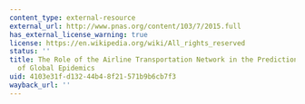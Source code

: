 ```yaml
---
content_type: external-resource
external_url: http://www.pnas.org/content/103/7/2015.full
has_external_license_warning: true
license: https://en.wikipedia.org/wiki/All_rights_reserved
status: ''
title: The Role of the Airline Transportation Network in the Prediction and Predictability
  of Global Epidemics
uid: 4103e31f-d132-44b4-8f21-571b9b6cb7f3
wayback_url: ''
---
```

